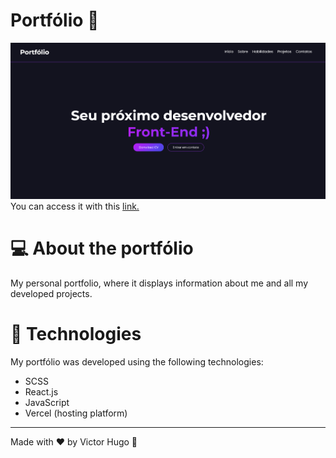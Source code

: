 # Portfólio 💼

![Portfólio](src/presentation/assets/readme/portfolio.png)
You can access it with this [link.](https://portfolio-project-fgazgtbkx-devpdro.vercel.app/)

# 💻 About the portfólio

My personal portfolio, where it displays information about me and all my developed projects.

# 🚀 Technologies

My portfólio was developed using the following technologies:

- SCSS
- React.js
- JavaScript
- Vercel (hosting platform)

<hr>

Made with ❤️ by Victor Hugo 👋
